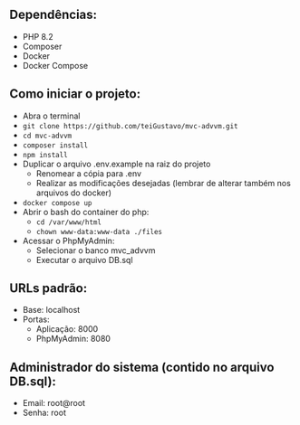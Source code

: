 ## Dependências:
- PHP 8.2
- Composer
- Docker
- Docker Compose

## Como iniciar o projeto:
- Abra o terminal
- `git clone https://github.com/teiGustavo/mvc-advvm.git`
- `cd mvc-advvm`
- `composer install`
- `npm install`
- Duplicar o arquivo .env.example na raiz do projeto
  - Renomear a cópia para .env
  - Realizar as modificações desejadas (lembrar de alterar também nos arquivos do docker)
- `docker compose up`
- Abrir o bash do container do php:
  - `cd /var/www/html`
  - `chown www-data:www-data ./files`
- Acessar o PhpMyAdmin:
  - Selecionar o banco mvc_advvm
  - Executar o arquivo DB.sql
 
## URLs padrão:
- Base: localhost
- Portas:
  - Aplicação: 8000
  - PhpMyAdmin: 8080

## Administrador do sistema (contido no arquivo DB.sql):
- Email: root@root
- Senha: root